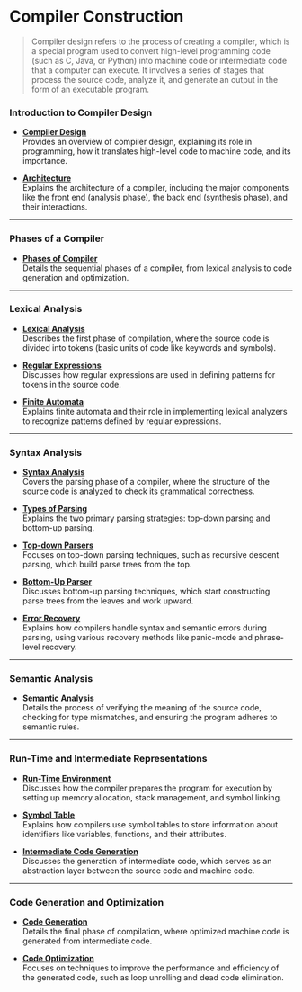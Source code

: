 # Compiler Construction

> Compiler design refers to the process of creating a compiler, which is a special program used to convert high-level programming code (such as C, Java, or Python) into machine code or intermediate code that a computer can execute. It involves a series of stages that process the source code, analyze it, and generate an output in the form of an executable program.
>



### **Introduction to Compiler Design**
- **[Compiler Design](https://github.com/aw-junaid/Computer-Science/blob/main/Compiler%20Construction/course/Compiler%20Design.md)**  
  Provides an overview of compiler design, explaining its role in programming, how it translates high-level code to machine code, and its importance.

- **[Architecture](https://github.com/aw-junaid/Computer-Science/blob/main/Compiler%20Construction/course/Architecture.md)**  
  Explains the architecture of a compiler, including the major components like the front end (analysis phase), the back end (synthesis phase), and their interactions.

---

### **Phases of a Compiler**
- **[Phases of Compiler](https://github.com/aw-junaid/Computer-Science/blob/main/Compiler%20Construction/course/Phases%20of%20Compiler.md)**  
  Details the sequential phases of a compiler, from lexical analysis to code generation and optimization.

---

### **Lexical Analysis**
- **[Lexical Analysis](https://github.com/aw-junaid/Computer-Science/blob/main/Compiler%20Construction/course/Lexical%20Analysis.md)**  
  Describes the first phase of compilation, where the source code is divided into tokens (basic units of code like keywords and symbols).

- **[Regular Expressions](https://github.com/aw-junaid/Computer-Science/blob/main/Compiler%20Construction/course/Regular%20Expressions.md)**  
  Discusses how regular expressions are used in defining patterns for tokens in the source code.

- **[Finite Automata](https://github.com/aw-junaid/Computer-Science/blob/main/Compiler%20Construction/course/Finite%20Automata.md)**  
  Explains finite automata and their role in implementing lexical analyzers to recognize patterns defined by regular expressions.

---

### **Syntax Analysis**
- **[Syntax Analysis](https://github.com/aw-junaid/Computer-Science/blob/main/Compiler%20Construction/course/Syntax%20Analysis.md)**  
  Covers the parsing phase of a compiler, where the structure of the source code is analyzed to check its grammatical correctness.

- **[Types of Parsing](https://github.com/aw-junaid/Computer-Science/blob/main/Compiler%20Construction/course/Types%20of%20Parsing.md)**  
  Explains the two primary parsing strategies: top-down parsing and bottom-up parsing.

- **[Top-down Parsers](https://github.com/aw-junaid/Computer-Science/blob/main/Compiler%20Construction/course/Top-Down%20Parser.md)**  
  Focuses on top-down parsing techniques, such as recursive descent parsing, which build parse trees from the top.

- **[Bottom-Up Parser](https://github.com/aw-junaid/Computer-Science/blob/main/Compiler%20Construction/course/Bottom-Up%20Parser.md)**  
  Discusses bottom-up parsing techniques, which start constructing parse trees from the leaves and work upward.

- **[Error Recovery](https://github.com/aw-junaid/Computer-Science/blob/main/Compiler%20Construction/course/Error%20Recovery.md)**  
  Explains how compilers handle syntax and semantic errors during parsing, using various recovery methods like panic-mode and phrase-level recovery.

---

### **Semantic Analysis**
- **[Semantic Analysis](https://github.com/aw-junaid/Computer-Science/blob/main/Compiler%20Construction/course/Semantic%20Analysis.md)**  
  Details the process of verifying the meaning of the source code, checking for type mismatches, and ensuring the program adheres to semantic rules.

---

### **Run-Time and Intermediate Representations**
- **[Run-Time Environment](https://github.com/aw-junaid/Computer-Science/blob/main/Compiler%20Construction/course/Run-Time%20Environment.md)**  
  Discusses how the compiler prepares the program for execution by setting up memory allocation, stack management, and symbol linking.

- **[Symbol Table](https://github.com/aw-junaid/Computer-Science/blob/main/Compiler%20Construction/course/Symbol%20Table.md)**  
  Explains how compilers use symbol tables to store information about identifiers like variables, functions, and their attributes.

- **[Intermediate Code Generation](https://github.com/aw-junaid/Computer-Science/blob/main/Compiler%20Construction/course/Intermediate%20Code%20Generation.md)**  
  Discusses the generation of intermediate code, which serves as an abstraction layer between the source code and machine code.

---

### **Code Generation and Optimization**
- **[Code Generation](https://github.com/aw-junaid/Computer-Science/blob/main/Compiler%20Construction/course/Code%20Generation.md)**  
  Details the final phase of compilation, where optimized machine code is generated from intermediate code.

- **[Code Optimization](https://github.com/aw-junaid/Computer-Science/blob/main/Compiler%20Construction/course/Code%20Optimization.md)**  
  Focuses on techniques to improve the performance and efficiency of the generated code, such as loop unrolling and dead code elimination.



